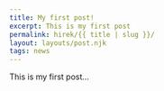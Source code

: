 ```yaml
---
title: My first post!
excerpt: This is my first post
permalink: hirek/{{ title | slug }}/
layout: layouts/post.njk
tags: news
---
```

This is my first post...